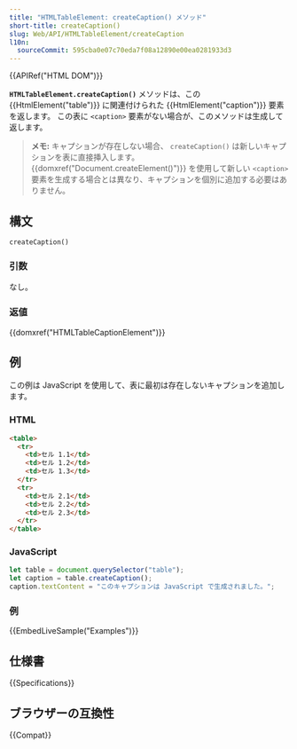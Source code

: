 ```yaml
---
title: "HTMLTableElement: createCaption() メソッド"
short-title: createCaption()
slug: Web/API/HTMLTableElement/createCaption
l10n:
  sourceCommit: 595cba0e07c70eda7f08a12890e00ea0281933d3
---
```


{{APIRef("HTML DOM")}}

**`HTMLTableElement.createCaption()`** メソッドは、この {{HtmlElement("table")}} に関連付けられた {{HtmlElement("caption")}} 要素を返します。
この表に `<caption>` 要素がない場合が、このメソッドは生成して返します。

> **メモ:** キャプションが存在しない場合、 `createCaption()` は新しいキャプションを表に直接挿入します。 {{domxref("Document.createElement()")}} を使用して新しい `<caption>` 要素を生成する場合とは異なり、キャプションを個別に追加する必要はありません。

## 構文

```js-nolint
createCaption()
```

### 引数

なし。

### 返値

{{domxref("HTMLTableCaptionElement")}}

## 例

この例は JavaScript を使用して、表に最初は存在しないキャプションを追加します。

### HTML

```html
<table>
  <tr>
    <td>セル 1.1</td>
    <td>セル 1.2</td>
    <td>セル 1.3</td>
  </tr>
  <tr>
    <td>セル 2.1</td>
    <td>セル 2.2</td>
    <td>セル 2.3</td>
  </tr>
</table>
```

### JavaScript

```js
let table = document.querySelector("table");
let caption = table.createCaption();
caption.textContent = "このキャプションは JavaScript で生成されました。";
```

### 例

{{EmbedLiveSample("Examples")}}

## 仕様書

{{Specifications}}

## ブラウザーの互換性

{{Compat}}
